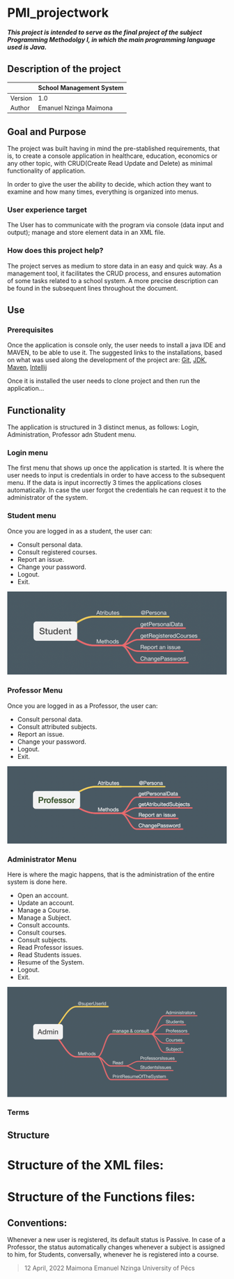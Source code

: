 # PMI_projectwork

_**This project is intended to serve as the final project of the subject Programming Methodolgy I, in which the main programming language used is Java.**_

## Description of the project

| |  School Management System |
| ----- |------------------------|
| Version | 1.0                    |
| Author | Emanuel Nzinga Maimona |



## Goal and  Purpose
The project was built having in mind the pre-stablished requirements, that is, to create a console application in healthcare, education, economics or any other topic, with CRUD(Create Read Update and Delete) as minimal functionality of application.

In order to give the user the ability to decide, which action they want to examine and how many times, everything is organized into menus.

### User experience target
 The User has to communicate with the program via console (data input and output);  manage and store element data in an XML file.

### How does this project help?
The project serves as medium to store data in an easy and quick way. As a management tool, it facilitates the CRUD process, and ensures automation of some tasks related to a school system. A more precise description can be found in the subsequent lines throughout the document.


## Use
### Prerequisites
Once the application is console only, the user needs to install a java IDE and MAVEN, to be able to use it. The suggested links to the installations, based on what was used along the development of the project are:
[Git](https://git-scm.com/download/win),
[JDK](https://www.oracle.com/java/technologies/downloads/),
[Maven](https://maven.apache.org/download.cgi),
[Intellij](https://www.jetbrains.com/idea/download/#section=windows)

Once it is installed the user needs to clone project and then run the application...

## Functionality
The application is structured in 3 distinct menus, as follows: Login, Administration, Professor adn Student menu.

### Login menu
The first menu that shows up once the application is started. It is where the user needs to input is credentials in order to have access to the subsequent menu.
If the data is input incorrectly 3 times the applications closes automatically. In case the user forgot the credentials he can request it to the administrator of the system.

### Student menu
Once you are logged in as a student, the user can:
- Consult personal data.
- Consult registered courses.
- Report an issue.
- Change your password.
- Logout.
- Exit.

![Student Map](./src/main/resources/img/student.png)


### Professor Menu
Once you are logged in as a Professor, the user can:
- Consult personal data.
- Consult attributed subjects.
- Report an issue.
- Change your password.
- Logout.
- Exit.

![Prodessor Map](./src/main/resources/img/professor.png)

### Administrator Menu
Here is where the magic happens, that is the administration of the entire system is done here.
- Open an account.
- Update an account.
- Manage a Course.
- Manage a Subject.
- Consult accounts.
- Consult courses.
- Consult subjects.
- Read Professor issues.
- Read Students issues.
- Resume of the System.
- Logout.
- Exit.

![Administrator Map](./src/main/resources/img/admin.png)


### Terms

## Structure
# Structure of the XML files:
# Structure of the Functions files:



## Conventions:
Whenever a new user is registered, its default status is Passive. In case of a Professor, the status automatically changes whenever a subject is assigned to him, for Students, conversally, whenever he is registered into a course.




> 12 April, 2022 
> Maimona Emanuel Nzinga
> University of Pécs